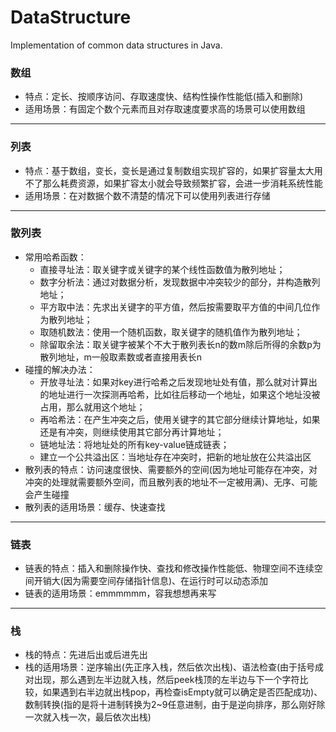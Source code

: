 # DataStructure
Implementation of common data structures in Java.
### 数组
+ 特点：定长、按顺序访问、存取速度快、结构性操作性能低(插入和删除)
+ 适用场景：有固定个数个元素而且对存取速度要求高的场景可以使用数组
---
### 列表
+ 特点：基于数组，变长，变长是通过复制数组实现扩容的，如果扩容量太大用不了那么耗费资源，如果扩容太小就会导致频繁扩容，会进一步消耗系统性能
+ 适用场景：在对数据个数不清楚的情况下可以使用列表进行存储
---
### 散列表
+ 常用哈希函数：
	- 直接寻址法：取关键字或关键字的某个线性函数值为散列地址；
	- 数字分析法：通过对数据分析，发现数据中冲突较少的部分，并构造散列地址；
	- 平方取中法：先求出关键字的平方值，然后按需要取平方值的中间几位作为散列地址；
	- 取随机数法：使用一个随机函数，取关键字的随机值作为散列地址；
	- 除留取余法：取关键字被某个不大于散列表长n的数m除后所得的余数p为散列地址，m一般取素数或者直接用表长n
+ 碰撞的解决办法：
	- 开放寻址法：如果对key进行哈希之后发现地址处有值，那么就对计算出的地址进行一次探测再哈希，比如往后移动一个地址，如果这个地址没被占用，那么就用这个地址；
	- 再哈希法：在产生冲突之后，使用关键字的其它部分继续计算地址，如果还是有冲突，则继续使用其它部分再计算地址；
	- 链地址法：将地址处的所有key-value链成链表；
	- 建立一个公共溢出区：当地址存在冲突时，把新的地址放在公共溢出区
+ 散列表的特点：访问速度很快、需要额外的空间(因为地址可能存在冲突，对冲突的处理就需要额外空间，而且散列表的地址不一定被用满)、无序、可能会产生碰撞
+ 散列表的适用场景：缓存、快速查找
---
### 链表
+ 链表的特点：插入和删除操作快、查找和修改操作性能低、物理空间不连续空间开销大(因为需要空间存储指针信息)、在运行时可以动态添加
+ 链表的适用场景：emmmmmm，容我想想再来写
---
### 栈
+ 栈的特点：先进后出或后进先出
+ 栈的适用场景：逆序输出(先正序入栈，然后依次出栈)、语法检查(由于括号成对出现，那么遇到左半边就入栈，然后peek栈顶的左半边与下一个字符比较，如果遇到右半边就出栈pop，再检查isEmpty就可以确定是否匹配成功)、数制转换(指的是将十进制转换为2~9任意进制，由于是逆向排序，那么刚好除一次就入栈一次，最后依次出栈)
